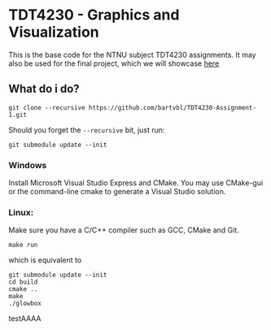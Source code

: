 # TDT4230 - Graphics and Visualization

This is the base code for the NTNU subject TDT4230 assignments. It may also be used for the final project, which we will showcase [here](https://www.idi.ntnu.no/grupper/vis/teaching/)

## What do i do?

	git clone --recursive https://github.com/bartvbl/TDT4230-Assignment-1.git

Should you forget the `--recursive` bit, just run:

	git submodule update --init


### Windows

Install Microsoft Visual Studio Express and CMake.
You may use CMake-gui or the command-line cmake to generate a Visual Studio solution.

### Linux:

Make sure you have a C/C++ compiler such as  GCC, CMake and Git.

	make run

which is equivalent to

	git submodule update --init
	cd build
	cmake ..
	make
	./glowbox



testAAAA